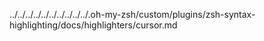 ../../../../../../../../../../.oh-my-zsh/custom/plugins/zsh-syntax-highlighting/docs/highlighters/cursor.md